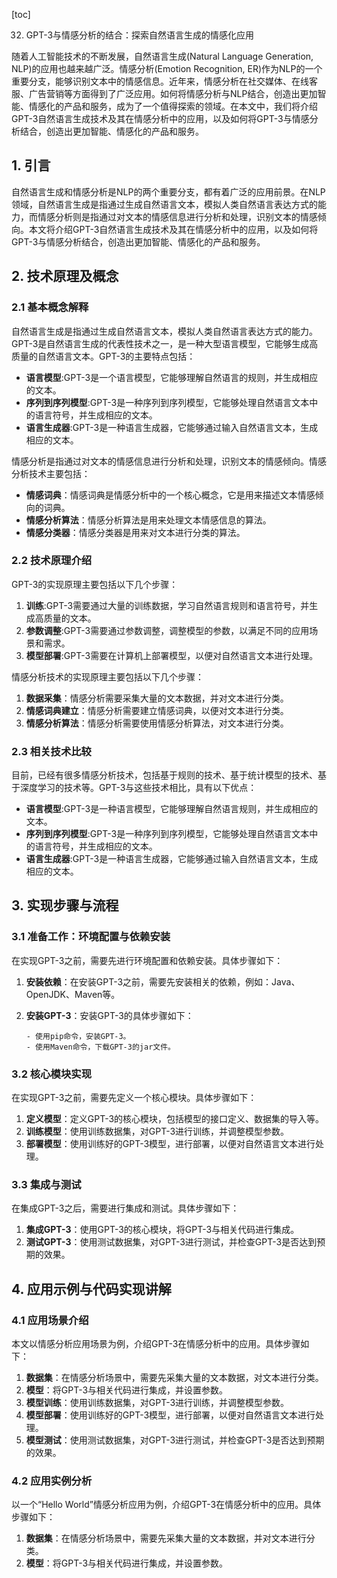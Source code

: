 
[toc]                    
                
                
32. GPT-3与情感分析的结合：探索自然语言生成的情感化应用

随着人工智能技术的不断发展，自然语言生成(Natural Language Generation, NLP)的应用也越来越广泛。情感分析(Emotion Recognition, ER)作为NLP的一个重要分支，能够识别文本中的情感信息。近年来，情感分析在社交媒体、在线客服、广告营销等方面得到了广泛应用。如何将情感分析与NLP结合，创造出更加智能、情感化的产品和服务，成为了一个值得探索的领域。在本文中，我们将介绍GPT-3自然语言生成技术及其在情感分析中的应用，以及如何将GPT-3与情感分析结合，创造出更加智能、情感化的产品和服务。

## 1. 引言

自然语言生成和情感分析是NLP的两个重要分支，都有着广泛的应用前景。在NLP领域，自然语言生成是指通过生成自然语言文本，模拟人类自然语言表达方式的能力，而情感分析则是指通过对文本的情感信息进行分析和处理，识别文本的情感倾向。本文将介绍GPT-3自然语言生成技术及其在情感分析中的应用，以及如何将GPT-3与情感分析结合，创造出更加智能、情感化的产品和服务。

## 2. 技术原理及概念

### 2.1 基本概念解释

自然语言生成是指通过生成自然语言文本，模拟人类自然语言表达方式的能力。GPT-3是自然语言生成的代表性技术之一，是一种大型语言模型，它能够生成高质量的自然语言文本。GPT-3的主要特点包括：

- **语言模型**:GPT-3是一个语言模型，它能够理解自然语言的规则，并生成相应的文本。
- **序列到序列模型**:GPT-3是一种序列到序列模型，它能够处理自然语言文本中的语言符号，并生成相应的文本。
- **语言生成器**:GPT-3是一种语言生成器，它能够通过输入自然语言文本，生成相应的文本。

情感分析是指通过对文本的情感信息进行分析和处理，识别文本的情感倾向。情感分析技术主要包括：

- **情感词典**：情感词典是情感分析中的一个核心概念，它是用来描述文本情感倾向的词典。
- **情感分析算法**：情感分析算法是用来处理文本情感信息的算法。
- **情感分类器**：情感分类器是用来对文本进行分类的算法。

### 2.2 技术原理介绍

GPT-3的实现原理主要包括以下几个步骤：

1. **训练**:GPT-3需要通过大量的训练数据，学习自然语言规则和语言符号，并生成高质量的文本。
2. **参数调整**:GPT-3需要通过参数调整，调整模型的参数，以满足不同的应用场景和需求。
3. **模型部署**:GPT-3需要在计算机上部署模型，以便对自然语言文本进行处理。

情感分析技术的实现原理主要包括以下几个步骤：

1. **数据采集**：情感分析需要采集大量的文本数据，并对文本进行分类。
2. **情感词典建立**：情感分析需要建立情感词典，以便对文本进行分类。
3. **情感分析算法**：情感分析需要使用情感分析算法，对文本进行分类。

### 2.3 相关技术比较

目前，已经有很多情感分析技术，包括基于规则的技术、基于统计模型的技术、基于深度学习的技术等。GPT-3与这些技术相比，具有以下优点：

- **语言模型**:GPT-3是一种语言模型，它能够理解自然语言规则，并生成相应的文本。
- **序列到序列模型**:GPT-3是一种序列到序列模型，它能够处理自然语言文本中的语言符号，并生成相应的文本。
- **语言生成器**:GPT-3是一种语言生成器，它能够通过输入自然语言文本，生成相应的文本。

## 3. 实现步骤与流程

### 3.1 准备工作：环境配置与依赖安装

在实现GPT-3之前，需要先进行环境配置和依赖安装。具体步骤如下：

1. **安装依赖**：在安装GPT-3之前，需要先安装相关的依赖，例如：Java、OpenJDK、Maven等。
2. **安装GPT-3**：安装GPT-3的具体步骤如下：

   ```
   - 使用pip命令，安装GPT-3。
   - 使用Maven命令，下载GPT-3的jar文件。
   ```

### 3.2 核心模块实现

在实现GPT-3之前，需要先定义一个核心模块。具体步骤如下：

1. **定义模型**：定义GPT-3的核心模块，包括模型的接口定义、数据集的导入等。
2. **训练模型**：使用训练数据集，对GPT-3进行训练，并调整模型参数。
3. **部署模型**：使用训练好的GPT-3模型，进行部署，以便对自然语言文本进行处理。

### 3.3 集成与测试

在集成GPT-3之后，需要进行集成和测试。具体步骤如下：

1. **集成GPT-3**：使用GPT-3的核心模块，将GPT-3与相关代码进行集成。
2. **测试GPT-3**：使用测试数据集，对GPT-3进行测试，并检查GPT-3是否达到预期的效果。

## 4. 应用示例与代码实现讲解

### 4.1 应用场景介绍

本文以情感分析应用场景为例，介绍GPT-3在情感分析中的应用。具体步骤如下：

1. **数据集**：在情感分析场景中，需要先采集大量的文本数据，对文本进行分类。
2. **模型**：将GPT-3与相关代码进行集成，并设置参数。
3. **模型训练**：使用训练数据集，对GPT-3进行训练，并调整模型参数。
4. **模型部署**：使用训练好的GPT-3模型，进行部署，以便对自然语言文本进行处理。
5. **模型测试**：使用测试数据集，对GPT-3进行测试，并检查GPT-3是否达到预期的效果。

### 4.2 应用实例分析

以一个“Hello World”情感分析应用为例，介绍GPT-3在情感分析中的应用。具体步骤如下：

1. **数据集**：在情感分析场景中，需要先采集大量的文本数据，并对文本进行分类。
2. **模型**：将GPT-3与相关代码进行集成，并设置参数。

